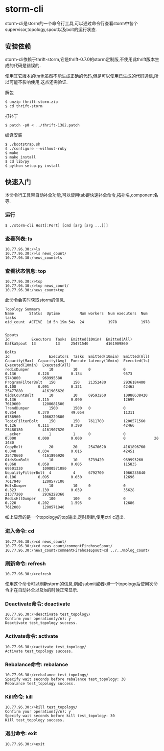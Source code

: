 # storm-cli

storm-cli是storm的一个命令行工具,可以通过命令行查看storm中各个supervisor,topology,spout以及bolt的运行状态.

## 安装依赖

storm-cli依赖于thrift-storm,它是thrift-0.7.0的storm定制版,不使用此thrift版本生成的代码是错误的.

使用其它版本的thrift虽然不能生成正确的代码,但是可以使用已生成的代码通信,所以可能不影响使用,这点还需验证.

解包

    $ unzip thrift-storm.zip
    $ cd thrift-storm

打补丁

    $ patch -p0 < ../thrift-1382.patch 

编译安装

    $ ./bootstrap.sh 
    $ ./configure --without-ruby 
    $ make 
    $ make install 
    $ cd lib/py 
    $ python setup.py install

## 快速入门

本命令行工具带自动补全功能,可以使用tab键快速补全命令,拓扑名,component名等.

### 运行

    $ ./storm-cli Host[:Port] [cmd [arg [arg ...]]]

### 查看列表: ls

    10.77.96.30:/>ls
    10.77.96.30:/>ls news_count/
    10.77.96.30:/news_count>ls

### 查看状态信息: top

    10.77.96.30:/>top
    10.77.96.30:/>top news_count/
    10.77.96.30:/news_count>top

此命令会实时获取storm的信息.

    Topology Summary
    Name       Status  Uptime         Num workers  Num executors  Num tasks 
    oid_count  ACTIVE  1d 5h 19m 54s  24           1978           1978      
    

    Spouts
    Id          Executors  Tasks  Emitted(10min)  Emitted(All)  
    KafkaSpout  13         13     25471540        4161909860    
    
    Bolts
    Id                  Executors  Tasks  Emitted(10min)  Emitted(All)  Capacity(Max)  Capacity(Avg)  Execute latency(10min)  Executed(1s)  Executed(10min)  Executed(All) 
    redisDumper         10         10     0               0             0.136          0.128          0.134                   9573          5743800          969995580     
    ProgramFilterBolt   150        150    21352480        2936184400    0.108          0.091          0.321                   42463         25477880         4161905620    
    OidsCountBolt       10         10     69593260        10980638420   0.136          0.115          0.090                   12699         7619660          1200681500    
    TrendDumper         1500       1500   0               0             0.854          0.370          49.054                  11311         6786960          1066229800    
    TopicFilterBolt     150        150    7611780         1200571560    0.126          0.111          0.390                   42466         25480180         4161907820    
    __acker             1          1      0               0             0.000          0.000          0.000                   0             20               3480          
    CopyBolt            20         20     25470620        4161896760    0.040          0.034          0.016                   42451         25470660         4161896920    
    OidsSumBolt         10         10     5739420         969993260     0.068          0.058          0.005                   115835        69501320         10980571080   
    UqualityFilterBolt  4          4      6792700         1066235840    0.106          0.095          0.030                   12696         7617940          1200577100    
    HdfsDumper          10         10     0               0             0.323          0.139          0.039                   35628         21377200         2936228360    
    RedisHllDumper      100        100    0               0             0.220          0.202          1.595                   12686         7612000          1200571840 

如上显示的是一个topology的top输出,定时刷新,使用ctrl c退出.

### 进入命令: cd

    10.77.96.30:/>cd news_count/
    10.77.96.30:/>cd news_count/commentFirehoseSpout/
    10.77.96.30:/news_count/commentFirehoseSpout>cd ../../mblog_count/

### 刷新命令: refresh

    10.77.96.30:/>refresh

使用这个命令可以刷新storm的信息,例如submit或者kill一个topology后使用次命令才在自动补全以及ls的时候正常显示.

### Deactivate命令: deactivate

    10.77.96.30:/>deactivate test_topology/
    Confirm your operation(y/n): y
    Deactivate test_topology success.


### Activate命令: activate

    10.77.96.30:/>activate test_topology/
    Activate test_topology success.

### Rebalance命令: rebalance

    10.77.96.30:/>rebalance test_topology/
    Specify wait seconds before rebalance test_topology: 30
    Rebalance test_topology success.

### Kill命令: kill

    10.77.96.30:/>kill test_topology/
    Confirm your operation(y/n): y
    Specify wait seconds before kill test_topology: 30
    Kill test_topology success.

### 退出命令: exit

    10.77.96.30:/>exit
